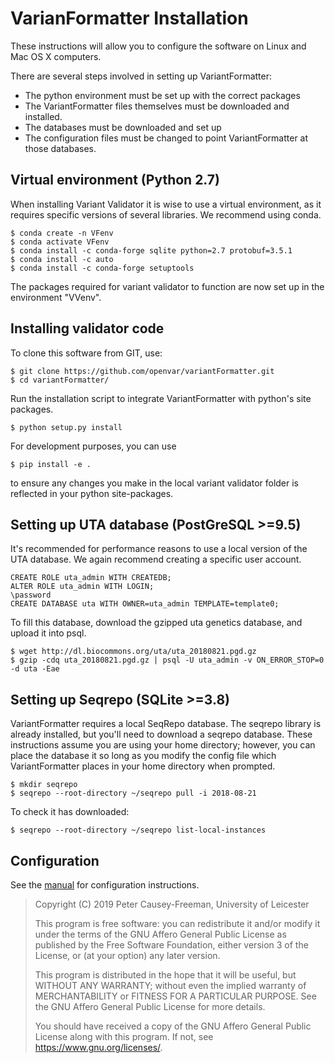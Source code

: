 # VarianFormatter Installation

These instructions will allow you to configure the software on Linux and Mac OS X computers.

There are several steps involved in setting up VariantFormatter:
* The python environment must be set up with the correct packages
* The VariantFormatter files themselves must be downloaded and installed.
* The databases must be downloaded and set up
* The configuration files must be changed to point VariantFormatter at those databases.

## Virtual environment (Python 2.7)

When installing Variant Validator it is wise to use a virtual environment, as it requires specific versions of several libraries.
We recommend using conda.
```
$ conda create -n VFenv
$ conda activate VFenv
$ conda install -c conda-forge sqlite python=2.7 protobuf=3.5.1
$ conda install -c auto
$ conda install -c conda-forge setuptools
```
The packages required for variant validator to function are now set up in the environment "VVenv".

## Installing validator code

To clone this software from GIT, use:
```
$ git clone https://github.com/openvar/variantFormatter.git
$ cd variantFormatter/
```

Run the installation script to integrate VariantFormatter with python's site packages.
```
$ python setup.py install
```

For development purposes, you can use
```
$ pip install -e .
```
to ensure any changes you make in the local variant validator folder is reflected in your python site-packages.


## Setting up UTA database (PostGreSQL >=9.5)

It's recommended for performance reasons to use a local version of the UTA database. We again recommend creating a specific user account.
```
CREATE ROLE uta_admin WITH CREATEDB;
ALTER ROLE uta_admin WITH LOGIN;
\password
CREATE DATABASE uta WITH OWNER=uta_admin TEMPLATE=template0;
```

To fill this database, download the gzipped uta genetics database, and upload it into psql.
```
$ wget http://dl.biocommons.org/uta/uta_20180821.pgd.gz
$ gzip -cdq uta_20180821.pgd.gz | psql -U uta_admin -v ON_ERROR_STOP=0 -d uta -Eae
```


## Setting up Seqrepo (SQLite >=3.8)

VariantFormatter requires a local SeqRepo database. The seqrepo library is already installed, but you'll need to download a seqrepo database. These instructions assume you are using your home directory; however, you can place the database it so long as you modify the config file which VariantFormatter places in your home directory when prompted.
```
$ mkdir seqrepo
$ seqrepo --root-directory ~/seqrepo pull -i 2018-08-21
```
To check it has downloaded:
```
$ seqrepo --root-directory ~/seqrepo list-local-instances
```

## Configuration

See the [manual](MANUAL.md) for configuration instructions.


> <LICENSE>
> Copyright (C) 2019  Peter Causey-Freeman, University of Leicester
> 
> This program is free software: you can redistribute it and/or modify
> it under the terms of the GNU Affero General Public License as
> published by the Free Software Foundation, either version 3 of the
> License, or (at your option) any later version.
> 
> This program is distributed in the hope that it will be useful,
> but WITHOUT ANY WARRANTY; without even the implied warranty of
> MERCHANTABILITY or FITNESS FOR A PARTICULAR PURPOSE.  See the
> GNU Affero General Public License for more details.
> 
> You should have received a copy of the GNU Affero General Public License
> along with this program.  If not, see <https://www.gnu.org/licenses/>.
> </LICENSE>